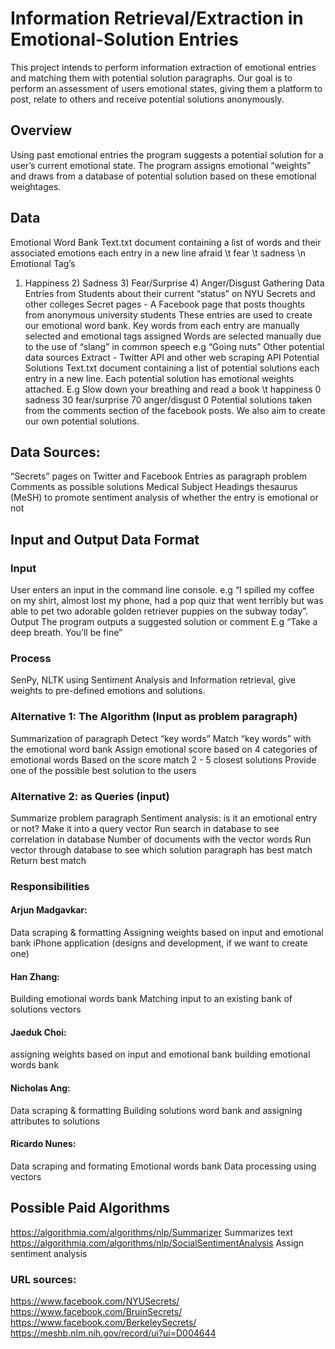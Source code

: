 # Information Retrieval/Extraction in Emotional-Solution Entries 

This project intends to perform information extraction of emotional entries and matching them with potential solution paragraphs. Our goal is to perform an assessment of users emotional states, giving them a platform to post, relate to others and receive potential solutions anonymously. 

## Overview
Using past emotional entries the program suggests a potential solution for a user’s current emotional state. The program assigns emotional “weights” and draws from a database of potential solution based on these emotional weightages.

##  Data
Emotional Word Bank
Text.txt document containing a list of words and their associated emotions each entry in a new line
afraid \t fear \t sadness \n
Emotional Tag’s
1) Happiness 2) Sadness 3) Fear/Surprise 4) Anger/Disgust
Gathering Data
Entries from Students about their current “status” on NYU Secrets and other colleges Secret pages - A Facebook page that posts thoughts from anonymous university students
These entries are used to create our emotional word bank. Key words from each entry are manually selected and emotional tags assigned
Words are selected manually due to the use of “slang” in common speech e.g “Going nuts”
Other potential data sources
Extract - Twitter API and other web scraping API
Potential Solutions
Text.txt document containing a list of potential solutions each entry in a new line. Each potential solution has emotional weights attached.
E.g Slow down your breathing and read a book \t happiness 0 sadness 30 fear/surprise 70 anger/disgust 0
Potential solutions taken from the comments section of the facebook posts. We also aim to create our own potential solutions.


## Data Sources:
“Secrets” pages on Twitter and Facebook
Entries as paragraph problem
Comments as possible solutions
Medical Subject Headings thesaurus (MeSH) to promote sentiment analysis of whether the entry is emotional or not 

## Input and Output Data Format
### Input
User enters an input in the command line console. 
e.g “I spilled my coffee on my shirt, almost lost my phone, had a pop quiz that went terribly but was able to pet two adorable golden retriever puppies on the subway today”.
Output
The program outputs a suggested solution or comment
E.g “Take a deep breath. You’ll be fine”

### Process
SenPy, NLTK using Sentiment Analysis and Information retrieval, give weights to pre-defined emotions and solutions. 

### Alternative 1: The Algorithm (Input as problem paragraph)
Summarization of paragraph
Detect “key words”
Match “key words” with the emotional word bank 
Assign emotional score based on 4 categories of emotional words 
Based on the score match 2 - 5 closest solutions 
Provide one of the possible best solution to the users

### Alternative 2: as Queries (input)
Summarize problem paragraph
Sentiment analysis:  is it an emotional entry or not?
Make it into a query vector
Run search in database to see correlation in database
Number of documents with the vector words
Run vector through database to see which solution paragraph has best match
Return best match


### Responsibilities

#### Arjun Madgavkar:
Data scraping & formatting
Assigning weights based on input and emotional bank
iPhone application (designs and development, if we want to create one)
#### Han Zhang:
Building emotional words bank 
Matching input to an existing bank of solutions vectors
#### Jaeduk Choi: 
assigning weights based on input and emotional bank
building emotional words bank
#### Nicholas Ang:
Data scraping & formatting
Building solutions word bank and assigning attributes to solutions
#### Ricardo Nunes:
Data scraping and formating 
Emotional words bank
Data processing using vectors
	

## Possible Paid Algorithms
https://algorithmia.com/algorithms/nlp/Summarizer Summarizes text  
https://algorithmia.com/algorithms/nlp/SocialSentimentAnalysis Assign sentiment analysis 

### URL sources: 
https://www.facebook.com/NYUSecrets/
https://www.facebook.com/BruinSecrets/
https://www.facebook.com/BerkeleySecrets/
https://meshb.nlm.nih.gov/record/ui?ui=D004644 

